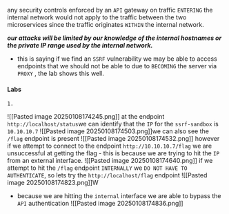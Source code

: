 any security controls enforced by an `API` gateway on traffic `ENTERING` the internal network would not apply to the traffic between the two microservices since the traffic originates `WITHIN` the internal network.

***our attacks will be limited by our knowledge of the internal hostnames or the private IP range used by the internal network.***

- this is saying if we find an `SSRF` vulnerability we may be able to access endpoints that we should not be able to due to `BECOMING` the server via `PROXY` , the lab shows this well.

#### Labs
`1.`

![[Pasted image 20250108174245.png]]
at the endpoint `http://localhost/status`we can identify that the `IP` for the `ssrf-sandbox` is `10.10.10.7`
![[Pasted image 20250108174503.png]]we can also see the `/flag` endpoint is present
![[Pasted image 20250108174532.png]]
however if we attempt to connect to the endpoint `http://10.10.10.7/flag` we are unsuccessful at getting the flag - this is because we are trying to hit the `IP` from an external interface.
![[Pasted image 20250108174640.png]]
if we attempt to hit the `/flag` endpoint `INTERNALLY` we `DO NOT HAVE TO AUTHENTICATE`, so lets try the `http://localhost/flag` endpoint
![[Pasted image 20250108174823.png]]W
- because we are hitting the `internal` interface we are able to bypass the `API` authentication
![[Pasted image 20250108174836.png]]